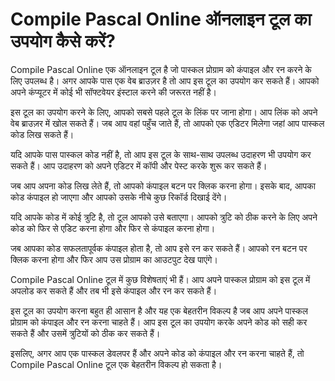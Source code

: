 Compile Pascal Online ऑनलाइन टूल का उपयोग कैसे करें?
====================================================

Compile Pascal Online एक ऑनलाइन टूल है जो पास्कल प्रोग्राम को कंपाइल और रन करने के लिए उपलब्ध है। अगर आपके पास एक वेब ब्राउज़र है तो आप इस टूल का उपयोग कर सकते हैं। आपको अपने कंप्यूटर में कोई भी सॉफ्टवेयर इंस्टाल करने की जरूरत नहीं है।

इस टूल का उपयोग करने के लिए, आपको सबसे पहले टूल के लिंक पर जाना होगा। आप लिंक को अपने वेब ब्राउज़र में खोल सकते हैं। जब आप वहां पहुँच जाते हैं, तो आपको एक एडिटर मिलेगा जहां आप पास्कल कोड लिख सकते हैं।

यदि आपके पास पास्कल कोड नहीं है, तो आप इस टूल के साथ-साथ उपलब्ध उदाहरण भी उपयोग कर सकते हैं। आप उदाहरण को अपने एडिटर में कॉपी और पेस्ट करके शुरू कर सकते हैं।

जब आप अपना कोड लिख लेते हैं, तो आपको कंपाइल बटन पर क्लिक करना होगा। इसके बाद, आपका कोड कंपाइल हो जाएगा और आपको उसके नीचे कुछ रिकॉर्ड दिखाई देंगे।

यदि आपके कोड में कोई त्रुटि है, तो टूल आपको उसे बताएगा। आपको त्रुटि को ठीक करने के लिए अपने कोड को फिर से एडिट करना होगा और फिर से कंपाइल करना होगा।

जब आपका कोड सफलतापूर्वक कंपाइल होता है, तो आप इसे रन कर सकते हैं। आपको रन बटन पर क्लिक करना होगा और फिर आप उस प्रोग्राम का आउटपुट देख पाएंगे।

Compile Pascal Online टूल में कुछ विशेषताएं भी हैं। आप अपने पास्कल प्रोग्राम को इस टूल में अपलोड कर सकते हैं और तब भी इसे कंपाइल और रन कर सकते हैं।

इस टूल का उपयोग करना बहुत ही आसान है और यह एक बेहतरीन विकल्प है जब आप अपने पास्कल प्रोग्राम को कंपाइल और रन करना चाहते हैं। आप इस टूल का उपयोग करके अपने कोड को सही कर सकते हैं और उसमें त्रुटियों को ठीक कर सकते हैं।

इसलिए, अगर आप एक पास्कल डेवलपर हैं और अपने कोड को कंपाइल और रन करना चाहते हैं, तो Compile Pascal Online टूल एक बेहतरीन विकल्प हो सकता है।
